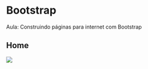 # Bootstrap
Aula: Construindo páginas para internet com Bootstrap
## Home
<img src="img/Minha-Página.png">
